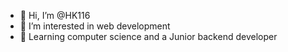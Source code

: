 - 👋 Hi, I’m @HK116
- 👀 I’m interested in web development
- 🌱 Learning computer science and a Junior backend developer 


<!---
HK116/HK116 is a ✨ special ✨ repository because its `README.md` (this file) appears on your GitHub profile.
You can click the Preview link to take a look at your changes.
--->

